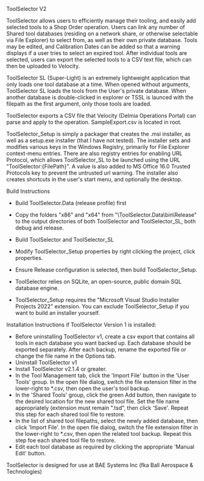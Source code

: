 ToolSelector V2

ToolSelector allows users to efficiently manage their tooling, and easily add selected tools to a Shop Order operation. 
Users can link any number of Shared tool databases (residing on a network share, or otherwise selectable via File Explorer) to select from, as well as their own private database. 
Tools may be edited, and Calibration Dates can be added so that a warning displays if a user tries to select an expired tool. 
After individual tools are selected, users can export the selected tools to a CSV text file, which can then be uploaded to Velocity.

ToolSelector SL (Super-Light) is an extremely lightweight application that only loads one tool database at a time.
When opened without arguments, ToolSelector SL loads the tools from the User's private database.
When another database is double-clicked in explorer or TSSL is launced with the filepath as the first argument, only those tools are loaded.

ToolSelector exports a CSV file that Velocity (Delmia Operations Portal) can parse and apply to the operation. SampleExport.csv is located in root.


ToolSelector_Setup is simply a packager that creates the .msi installer, as well as a setup.exe installer (that I have not tested).
The installer sets and modifies various keys in the Windows Registry, primarily for File Explorer context-menu entries. 
There are also registry entries for enabling URL Protocol, which allows ToolSelector_SL to be launched using the URL "ToolSelector:{FilePath}". A value is also added to MS Office 16.0 Trusted Protocols key to prevent the untrusted url warning.
The installer also creates shortcuts in the user's start menu, and optionally the desktop.

Build Instructions
- Build ToolSelector.Data (release profile) first
- Copy the folders "x86" and "x64" from "\ToolSelector.Data\bin\Release\" to the output directories of both ToolSelector and ToolSelector_SL, both debug and release.
- Build ToolSelector and ToolSelector_SL
- Modify ToolSelector_Setup properties by right clicking the project, click properties.
- Ensure Release configuration is selected, then build ToolSelector_Setup.

- ToolSelector relies on SQLite, an open-source, public domain SQL database engine. 
- ToolSelector_Setup requires the "Microsoft Visual Studio Installer Projects 2022" extension. You can exclude ToolSelector_Setup if you want to build an installer yourself.

Installation Instructions if ToolSelector Version 1 is installed:
- Before uninstalling ToolSelector v1, create a csv export that contains all tools in each database you want backed up. Each database should be exported separately. After each backup, rename the exported file or change the file name in the Options tab.
- Uninstall ToolSelector v1
- Install ToolSelector v2.1.4 or greater.
- In the Tool Management tab, click the 'Import File' button in the 'User Tools' group. In the open file dialog, switch the file extension filter in the lower-right to *.csv, then open the user's tool backup.
- In the 'Shared Tools' group, click the green Add button, then navigate to the desired location for the new shared tool file. Set the file name appropriately (extension must remain ".tsd", then click 'Save'. Repeat this step for each shared tool file to restore.
- In the list of shared tool filepaths, select the newly added database, then click 'Import File'. In the open file dialog, switch the file extension filter in the lower-right to *.csv, then open the related tool backup. Repeat this step foe each shared tool file to restore.
- Edit each tool database as required by clicking the appropriate 'Manual Edit' button.


ToolSelector is designed for use at BAE Systems Inc (fka Ball Aerospace & Technologies)

